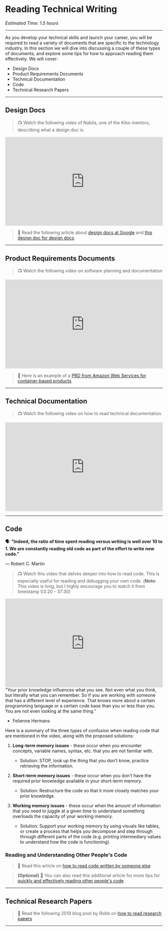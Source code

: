 # Reading Technical Writing

*Estimated Time: 1.5 hours*

---

As you develop your technical skills and launch your career, you will be required to read a variety of documents that are specific to the technology industry. In this section we will dive into discussing a couple of these types of documents, and explore some tips for how to approach reading them effectively. We will cover:

- Design Docs
- Product Requirements Documents 
- Technical Documentation
- Code
- Technical Research Papers

---

## Design Docs 

> 📺 Watch the following video of Nabila, one of the Kibo mentors, describing what a design doc is.

<div style="position: relative; padding-bottom: 56.25%; height: 0;"><iframe src="https://www.youtube.com/embed/40GnyoBeysA" title="YouTube video player" frameborder="0" allow="accelerometer; autoplay; clipboard-write; encrypted-media; gyroscope; picture-in-picture" allowfullscreen style="position: absolute; top: 0; left: 0; width: 100%; height: 100%;"></iframe></div>

> 📖 Read the following article about [design docs at Google](https://www.industrialempathy.com/posts/design-docs-at-google/) and [this design doc for design docs](https://www.industrialempathy.com/posts/design-doc-a-design-doc/).

---

## Product Requirements Documents

> 📺 Watch the following video on software planning and documentation

<div style="position: relative; padding-bottom: 56.25%; height: 0;"><iframe src="https://www.youtube.com/embed/2qlcY9LkFik" 
 title="YouTube video player" frameborder="0" allow="accelerometer; autoplay; clipboard-write; encrypted-media; gyroscope; picture-in-picture" allowfullscreen style="position: absolute; top: 0; left: 0; width: 100%; height: 100%;"></iframe></div>


> 📖 Here is an example of a [PRD from Amazon Web Services for container-based products](https://docs.aws.amazon.com/marketplace/latest/userguide/container-product-policies.html).

---

## Technical Documentation

> 📺 Watch the following video on how to read technical documentation.

<div style="position: relative; padding-bottom: 56.25%; height: 0;"><iframe src="https://www.youtube.com/embed/lwqeNnboh_4"  title="YouTube video player" frameborder="0" allow="accelerometer; autoplay; clipboard-write; encrypted-media; gyroscope; picture-in-picture" allowfullscreen style="position: absolute; top: 0; left: 0; width: 100%; height: 100%;"></iframe></div>

---

## Code

<aside>

🗣 **"Indeed, the ratio of time spent reading versus writing is well over 10 to 1. We are constantly reading old code as part of the effort to write new code.”**

― Robert C. Martin

</aside>

> 📺 Watch this video that delves deeper into how to read code. This is especially useful for reading and debugging your own code. (**Note:** This video is long, but I highly encourage you to watch it from timestamp 03:20 - 37:30)

<div style="position: relative; padding-bottom: 56.25%; height: 0;"><iframe src="https://www.youtube.com/embed/xZZ74d8XUl0"  title="YouTube video player" frameborder="0" allow="accelerometer; autoplay; clipboard-write; encrypted-media; gyroscope; picture-in-picture" allowfullscreen style="position: absolute; top: 0; left: 0; width: 100%; height: 100%;"></iframe></div> 

<aside>
“Your prior knowledge influences what you see. Not even what you think, but literally what you can remember. So if you are working with someone that has a different level of experience. That knows more about a certain programming language or a certain code base than you or less than you. You are not even looking at the same thing.”

- Felienne Hermans
</aside>

Here is a summary of the three types of confusion when reading code that are mentioned in the video, along with the proposed solutions:

1) **Long-term memory issues** - these occur when you encounter concepts, variable names, syntax, etc. that you are not familiar with.
    - Solution: STOP, look up the thing that you don’t know, practice retrieving the information. 

2) **Short-term memory issues** - these occur when you don't have the required prior knowledge available in your short-term memory.
    - Solution: Restructure the code so that it more closely matches your prior knowledge.

3) **Working memory issues** - these occur when the amount of information that you need to juggle at a given time to understand something overloads the capacity of your working memory.
    - Solution: Support your working memory by using visuals like tables, or create a process that helps you decompose and step through through different parts of the code (e.g. printing intermediary values to understand how the code is functioning).


### Reading and Understanding Other People's Code

> 📖 Read this article on [how to read code written by someone else](https://towardsdatascience.com/the-most-efficient-way-to-read-code-written-by-someone-else-cb1a05102b76)

> **(Optional)** 📖 You can also read this additional article for more tips for [quickly and effectively reading other people's code](https://selftaughtcoders.com/how-to-quickly-and-effectively-read-other-peoples-code/)

---

## Technical Research Papers

> 📖 Read the following 2019 blog post by Robb on [how to read research papers](https://medium.com/flatiron-labs/how-to-read-a-technical-paper-ba56b7cec78c)

---
